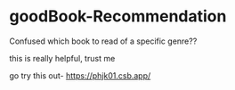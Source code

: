 # goodBook-Recommendation
Confused which book to read of a specific genre??


this is really helpful, trust me


go try this out- https://phjk01.csb.app/

